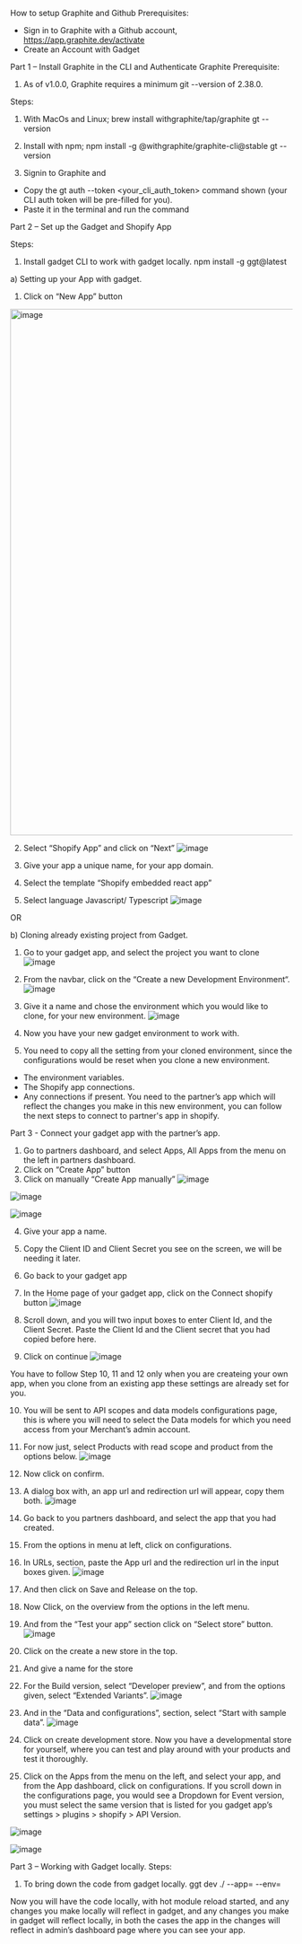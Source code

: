 How to setup Graphite and Github
	Prerequisites:
-	Sign in to Graphite with a Github account, https://app.graphite.dev/activate
-	Create an Account with Gadget





Part 1 – Install Graphite in the CLI and Authenticate Graphite
Prerequisite:
1)	As of v1.0.0, Graphite requires a minimum git --version of 2.38.0.


Steps:
1)	With MacOs and Linux;
brew install withgraphite/tap/graphite
gt --version

2)	Install with npm;
npm install -g @withgraphite/graphite-cli@stable
gt --version
	
3)	Signin to Graphite and 
-	Copy the gt auth --token <your_cli_auth_token> command shown (your CLI auth token will be pre-filled for you).
-	Paste it in the terminal and run the command






Part 2 – Set up the Gadget and Shopify App

Steps:
1)	Install gadget CLI to work with gadget locally.
npm install -g ggt@latest
	
a)	Setting up your App with gadget.
1. Click on “New App” button
<img width="938" alt="image" src="https://github.com/user-attachments/assets/9bc7ff4f-3da0-42f0-9f8b-48e1415d06d8" />

2. Select “Shopify App” and click on “Next”
![image](https://github.com/user-attachments/assets/29eae9fc-7a5e-4ef6-980f-587f6d462cf9)

3. Give your app a unique name, for your app domain.
4. Select the template “Shopify embedded react app”
5. Select language Javascript/ Typescript
![image](https://github.com/user-attachments/assets/4123ca22-090f-4d5a-af08-d3a5eae150ec)


OR

b) Cloning already existing project from Gadget.
1. Go to your gadget app, and select the project you want to clone
![image](https://github.com/user-attachments/assets/7afb41d8-2169-4a36-9e8a-91d32b829909)

2. From the navbar, click on the “Create a new Development Environment“.
![image](https://github.com/user-attachments/assets/6e82c8d2-c696-4076-931b-938104f8d6e5)

3. Give it a name and chose the environment which you would like to clone, for your new environment.
![image](https://github.com/user-attachments/assets/7526ea5d-149a-40ea-84ae-0d453f8ec91c)


4. Now you have your new gadget environment to work with.
5.	You need to copy all the setting from your cloned environment, since the configurations would be reset when you clone a new environment.
-	The environment variables.
-	The Shopify app connections.
-	Any connections if present.
You need to the partner’s app which will reflect the changes you make in this new environment, you can follow the next steps to connect to partner's app in shopify.






Part 3 - Connect your gadget app with the partner’s app.
1. Go to partners dashboard, and select Apps, All Apps from the menu on the left in partners dashboard.
2.  Click on “Create App” button
3. Click on manually “Create App manually”
![image](https://github.com/user-attachments/assets/6051105b-0f12-46fd-96d2-35a06cad3f41)

![image](https://github.com/user-attachments/assets/e8f6fbff-a1d8-43a8-a80c-d0f41503e815)

![image](https://github.com/user-attachments/assets/24330a58-e859-4fff-bcd5-baef14b4c732)

4. Give your app a name.
5. Copy the Client ID and Client Secret you see on the screen, we will be needing it later.
6. Go back to your gadget app
7. In the Home page of your gadget app, click on the Connect shopify button
![image](https://github.com/user-attachments/assets/f5431a26-f6ae-4615-9722-46855c49ea76)

8. Scroll down, and you will two input boxes to enter Client Id, and the Client Secret. Paste the Client Id and the Client secret that you had copied before here.
9. Click on continue
![image](https://github.com/user-attachments/assets/4e473dac-b25c-4f81-8c2e-2dfdbc612ca2)


You have to follow Step 10, 11 and 12 only when you are createing your own app, when you clone from an existing app these settings are already set for you.

10. You will be sent to API scopes and data models configurations page, this is where you will need to select the Data models for which you need access from your Merchant’s admin account.
11. For now just, select Products with read scope and product from the options below.
![image](https://github.com/user-attachments/assets/53453b02-3b24-417f-ac4f-b7fdb3033477)
12. Now click on confirm.

13. A dialog box with, an app url and redirection url will appear, copy them both.
![image](https://github.com/user-attachments/assets/43919649-eccb-4b56-8690-abf73071efbf)

14. Go back to you partners dashboard, and select the app that you had created.
15. From the options in menu at left, click on configurations.
16. In URLs, section, paste the App url and the redirection url in the input boxes given.
![image](https://github.com/user-attachments/assets/f5a34540-0e40-4024-bb98-725a8fa3c722)

17. And then click on Save and Release on the top.
18. Now Click, on the overview from the options in the left menu.
19. And from the “Test your app” section click on “Select store” button.
![image](https://github.com/user-attachments/assets/7d9a5eb1-3415-4d48-af0d-aaad92377d91)

    
20. Click on the create a new store in the top.
21. And give a name for the store
22. For the Build version, select “Developer preview”, and from the options given, select 
“Extended Variants”.
![image](https://github.com/user-attachments/assets/9dce17fd-f666-44fd-9377-64bb44149f64)


23. And in the “Data and configurations”, section, select “Start with sample data”.
![image](https://github.com/user-attachments/assets/93e6d084-8eb1-49ea-b463-e0618920b3a5)

24. Click on create development store.
Now you have a developmental store for yourself, where you can test and play around with your products and test it thoroughly.

25. Click on the Apps from the menu on the left, and select your app, and from the App dashboard, click on configurations. If you scroll down in the configurations page, you would see a Dropdown for Event version, you must select the same version that is listed for you gadget app’s settings > plugins > shopify > API Version.

![image](https://github.com/user-attachments/assets/ff9a045e-42d2-416a-bd85-1f0d3929a661)

![image](https://github.com/user-attachments/assets/d7e48797-0cbf-4be8-a381-f295c18a158d)





Part 3 – Working with Gadget locally.
Steps:
1. To bring down the code from gadget locally.
ggt dev ./<app-name> --app=<app-name> --env=<gadget-development-env-name>

Now you will have the code locally, with hot module reload started, and any changes you make locally will reflect in gadget, and any changes you make in gadget will reflect locally, in both the cases  the app in the changes will reflect in admin’s dashboard page where you can see your app.



